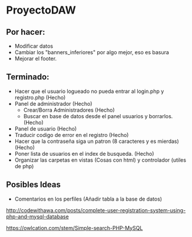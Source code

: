 # ProyectoDAW

## Por hacer:
  - Modificar datos
  - Cambiar los "banners_inferiores" por algo mejor, eso es basura
  - Mejorar el footer.

## Terminado:
- Hacer que el usuario logueado no pueda entrar al login.php y registro.php (Hecho)
- Panel de administrador (Hecho)
  - Crear/Borra Administradores (Hecho)
  - Buscar en base de datos desde el panel usuarios y borrarlos. (Hecho)
- Panel de usuario (Hecho)
- Traducir codigo de error en el registro (Hecho)
- Hacer que la contraseña siga un patron (8 caracteres y es mierdas) (Hecho)
- Poner lista de usuarios en el index de busqueda. (Hecho)
- Organizar las carpetas en vistas (Cosas con html) y controlador (utiles de php)

## Posibles Ideas
- Comentarios en los perfiles (Añadir tabla a la base de datos)

http://codewithawa.com/posts/complete-user-registration-system-using-php-and-mysql-database

https://owlcation.com/stem/Simple-search-PHP-MySQL
